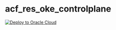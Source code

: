 # acf_res_oke_controlplane

[![Deploy to Oracle Cloud](https://oci-resourcemanager-plugin.plugins.oci.oraclecloud.com/latest/deploy-to-oracle-cloud.svg)](https://cloud.oracle.com/resourcemanager/stacks/create?zipUrl=https://github.com/u002398/acf_res_oke_controlplane/archive/refs/tags/v0.0.3.zip)
